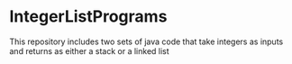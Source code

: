 # IntegerListPrograms
This repository includes two sets of java code that take integers as inputs and returns as either a stack or a linked list
